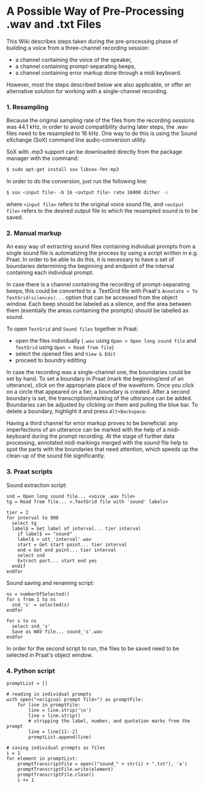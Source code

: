 # A Possible Way of Pre-Processing .wav and .txt Files

This Wiki describes steps taken during the pre-processing phase of building a voice from a three-channel recording session:

* a channel containing the voice of the speaker,
* a channel containing prompt-separating beeps,
* a channel containing error markup done through a midi keyboard.

However, most the steps described below are also applicable, or offer an alternative solution for working with a single-channel recording.

### 1. Resampling

Because the original sampling rate of the files from the recording sessions was 44.1 kHz, in order to avoid compatibility during later steps, the .wav files need to be resampled to 16 kHz. One way to do this is using the Sound eXchange (SoX) command line audio-conversion utility.

SoX with .mp3 support can be downloaded directly from the package manager with the command:
```sh
$ sudo apt-get install sox libsox-fmt-mp3
```

In order to do the conversion, just run the following line:
```sh
$ sox <input file> -b 16 <output file> rate 16000 dither -s
```
where ``<input file>`` refers to the original voice sound file, and ``<output file>`` refers to the desired output file to which the resampled sound is to be saved.

### 2. Manual markup

An easy way of extracting sound files containing individual prompts from a single sound file is automatizing the process by using a script written in e.g. Praat. In order to be able to do this, it is necessary to have a set of boundaries determining the beginning and endpoint of the interval containing each individual prompt.

In case there is a channel containing the recording of prompt-separating beeps, this could be converted to a .TextGrid file with Praat's `Annotate > To TextGrid(silences)...` option that can be accessed from the object window. Each beep should be labeled as a silence, and the area between them (esentially the areas containing the prompts) should be labelled as sound.

To open `TextGrid` and `Sound files` together in Praat:
* open the files individually (`.wav` using `Open > Open long sound file` and `TextGrid` using `Open > Read from file`)
* select the opened files and `View & Edit`
* proceed to boundry editting

In case the recording was a single-channel one, the boundaries could be set by hand.
To set a boundary in Praat (mark the beginning/end of an utterance), click on the appropriate place of the waveform. Once you click on a circle that appeared on a tier, a boundary is created. After a second boundary is set, the transcription/marking of the utterance can be added. Boundaries can be adjusted by clicking on them and pulling the blue bar. To delete a boundary, highlight it and press `Alt+Backspace`.

Having a third channel for error markup proves to be beneficial: any imperfections of an utterance can be marked with the help of a midi-keyboard during the prompt recording. At the stage of further data processing, annotated midi markings merged with the sound file help to spot the parts with the boundaries that need attention, which speeds up the clean-up of the sound file significantly.

### 3. Praat scripts

Sound extraction script:
```
snd = Open long sound file... <voice .wav file>
tg = Read from file... <.TextGrid file with 'sound' labels>

tier = 2
for interval to 900
  select tg
  label$ = Get label of interval... tier interval
    if label$ == "sound"
    label$ > utt_'interval'.wav
    start = Get start point... tier interval
    end = Get end point... tier interval
    select snd
    Extract part... start end yes
  endif
endfor
```

Sound saving and renaming script:
```
ns = numberOfSelected()
for s from 1 to ns
  snd_'s' = selected(s)
endfor

for s to ns
  select snd_'s'
  Save as WAV file... sound_'s'.wav
endfor
```
In order for the second script to run, the files to be saved need to be selected in Praat's object window.

### 4. Python script

```
promptList = []

# reading in individual prompts
with open("<original prompt file>") as promptFile:
    for line in promptFile:
        line = line.strip('\n')
        line = line.strip()
        # stripping the label, number, and quotation marks from the prompt
        line = line[11:-2]
        promptList.append(line)

# saving individual prompts as files
i = 1
for element in promptList:
	promptTranscriptFile = open(("sound_" + str(i) + ".txt"), 'a')
	promptTranscriptFile.write(element)
	promptTranscriptFile.close()
	i += 1
```
